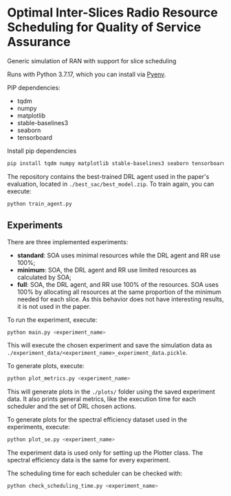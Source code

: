 # Optimal Inter-Slices Radio Resource Scheduling for Quality of Service Assurance
Generic simulation of RAN with support for slice scheduling

Runs with Python 3.7.17, which you can install via [Pyenv](https://github.com/pyenv/pyenv).

PIP dependencies:
- tqdm
- numpy
- matplotlib
- stable-baselines3
- seaborn
- tensorboard

Install pip dependencies
```bash
pip install tqdm numpy matplotlib stable-baselines3 seaborn tensorboard
```

The repository contains the best-trained DRL agent used in the paper's evaluation, located in `./best_sac/best_model.zip`. To train again, you can execute:
```bash
python train_agent.py
```

## Experiments
There are three implemented experiments:
- **standard**: SOA uses minimal resources while the DRL agent and RR use 100%;
- **minimum**: SOA, the DRL agent and RR use limited resources as calculated by SOA;
- **full**: SOA, the DRL agent, and RR use 100% of the resources. SOA uses 100% by allocating all resources at the same proportion of the minimum needed for each slice. As this behavior does not have interesting results, it is not used in the paper.

To run the experiment, execute:
```bash
python main.py <experiment_name>
```

This will execute the chosen experiment and save the simulation data as `./experiment_data/<experiment_name>_experiment_data.pickle`.

To generate plots, execute:
```bash
python plot_metrics.py <experiment_name>
```
This will generate plots in the `./plots/` folder using the saved experiment data. It also prints general metrics, like the execution time for each scheduler and the set of DRL chosen actions.

To generate plots for the spectral efficiency dataset used in the experiments, execute:
```bash
python plot_se.py <experiment_name>
```
The experiment data is used only for setting up the Plotter class. The spectral efficiency data is the same for every experiment.

The scheduling time for each scheduler can be checked with:
```bash
python check_scheduling_time.py <experiment_name>
```
